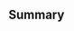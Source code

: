 ## Summary
<!-- Describe brief summary of this PR. -->

<!--

## TODO
Describe what to do next.

-->